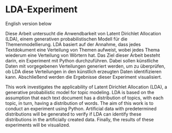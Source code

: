 # LDA-Experiment
 English version below  
 
 Diese Arbeit untersucht die Anwendbarkeit von Latent Dirichlet Allocation (LDA), einem generativen probabilistischen Modell für die Themenmodellierung. LDA basiert auf der Annahme, dass jedes Textdokument eine Verteilung von Themen aufweist, wobei jedes Thema wiederum eine Verteilung von Wörtern hat. Das Ziel dieser Arbeit besteht darin, ein Experiment mit Python durchzuführen. Dabei sollen künstliche Daten mit vorgegebenen Verteilungen generiert werden, um zu überprüfen, ob LDA diese Verteilungen in den künstlich erzeugten Daten identifizieren kann. Abschließend werden die Ergebnisse dieser Experiment visualisiert.  
 
 This work investigates the applicability of Latent Dirichlet Allocation (LDA), a generative probabilistic model for topic modeling. LDA is based on the assumption that each text document has a distribution of topics, with each topic, in turn, having a distribution of words. The aim of this work is to conduct an experiment using Python. Artificial data with predetermined distributions will be generated to verify if LDA can identify these distributions in the artificially created data. Finally, the results of these experiments will be visualized. 